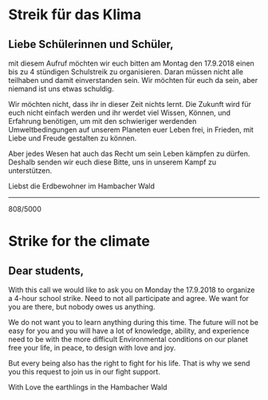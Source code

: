 
# Streik für das Klima

## Liebe Schülerinnen und Schüler,

mit diesem Aufruf möchten wir euch bitten am Montag den 17.9.2018
einen bis zu 4 stündigen Schulstreik zu organisieren. Daran müssen
nicht alle teilhaben und damit einverstanden sein. Wir möchten für
euch da sein, aber niemand ist uns etwas schuldig.

Wir möchten nicht, dass ihr in dieser Zeit nichts lernt. Die Zukunft
wird für euch nicht einfach werden und ihr werdet viel Wissen, Können,
und Erfahrung benötigen, um mit den schwieriger werdenden
Umweltbedingungen auf unserem Planeten euer Leben frei, in Frieden,
mit Liebe und Freude gestalten zu können.

Aber jedes Wesen hat auch das Recht um sein Leben kämpfen zu dürfen.
Deshalb senden wir euch diese Bitte, uns in unserem Kampf zu
unterstützen.

Liebst die Erdbewohner im Hambacher Wald

---

808/5000
# Strike for the climate

## Dear students,

With this call we would like to ask you on Monday the 17.9.2018
to organize a 4-hour school strike. Need to
not all participate and agree. We want for
you are there, but nobody owes us anything.

We do not want you to learn anything during this time. The future
will not be easy for you and you will have a lot of knowledge, ability,
and experience need to be with the more difficult
Environmental conditions on our planet free your life, in peace,
to design with love and joy.

But every being also has the right to fight for his life.
That is why we send you this request to join us in our fight
support.

With Love the earthlings in the Hambacher Wald
